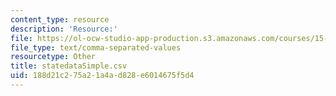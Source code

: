 ```yaml
---
content_type: resource
description: 'Resource:'
file: https://ol-ocw-studio-app-production.s3.amazonaws.com/courses/15-071-the-analytics-edge-spring-2017/188d21c275a21a4ad828e6014675f5d4_statedataSimple.csv
file_type: text/comma-separated-values
resourcetype: Other
title: statedataSimple.csv
uid: 188d21c2-75a2-1a4a-d828-e6014675f5d4
---
```

